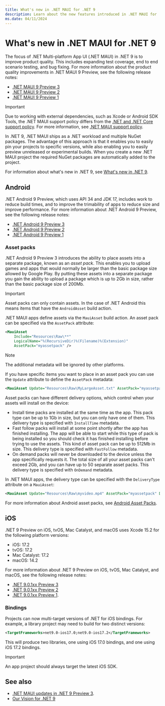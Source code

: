 ```yaml
---
title: What's new in .NET MAUI for .NET 9
description: Learn about the new features introduced in .NET MAUI for .NET 9.
ms.date: 04/11/2024
---
```


# What's new in .NET MAUI for .NET 9

The focus of .NET Multi-platform App UI (.NET MAUI) in .NET 9 is to improve product quality. This includes expanding test coverage, end to end scenario testing, and bug fixing. For more information about the product quality improvements in .NET MAUI 9 Preview, see the following release notes:

- [.NET MAUI 9 Preview 3](https://github.com/dotnet/maui/releases/tag/9.0.100-preview.3.10457)
- [.NET MAUI 9 Preview 2](https://github.com/dotnet/maui/releases/tag/9.0.0-preview.2.10293)
- [.NET MAUI 9 Preview 1](https://github.com/dotnet/maui/releases/tag/9.0.100-preview.1.9973)

> [!IMPORTANT]
> Due to working with external dependencies, such as Xcode or Android SDK Tools, the .NET MAUI support policy differs from the [.NET and .NET Core support policy](https://dotnet.microsoft.com/platform/support/policy/maui). For more information, see [.NET MAUI support policy](https://dotnet.microsoft.com/platform/support/policy/maui).

In .NET 9, .NET MAUI ships as a .NET workload and multiple NuGet packages. The advantage of this approach is that it enables you to easily pin your projects to specific versions, while also enabling you to easily preview unreleased or experimental builds. When you create a new .NET MAUI project the required NuGet packages are automatically added to the project.

For information about what's new in .NET 9, see [What's new in .NET 9](/dotnet/core/whats-new/dotnet-9/overview).

## Android

.NET Android 9 Preview, which uses API 34 and JDK 17, includes work to reduce build times, and to improve the trimability of apps to reduce size and improve performance. For more information about .NET Android 9 Preview, see the following release notes:

- [.NET Android 9 Preview 3](https://github.com/xamarin/xamarin-android/releases/tag/34.99.0-preview.3.189)
- [.NET Android 9 Preview 2](https://github.com/xamarin/xamarin-android/releases/tag/34.99.0-preview.2.189)
- [.NET Android 9 Preview 1](https://github.com/xamarin/xamarin-android/releases/tag/34.99.0-preview.1.151)

### Asset packs

.NET Android 9 Preview 3 introduces the ability to place assets into a separate package, known as an *asset pack*. This enables you to upload games and apps that would normally be larger than the basic package size allowed by Google Play. By putting these assets into a separate package you gain the ability to upload a package which is up to 2Gb in size, rather than the basic package size of 200Mb.

> [!IMPORTANT]
> Asset packs can only contain assets. In the case of .NET Android this means items that have the `AndroidAsset` build action.

.NET MAUI apps define assets via the `MauiAsset` build action. An asset pack can be specified via the `AssetPack` attribute:

```xml
<MauiAsset
    Include="Resources\Raw\**"
    LogicalName="%(RecursiveDir)%(Filename)%(Extension)"
    AssetPack="myassetpack" />
```

> [!NOTE]
> The additional metadata will be ignored by other platforms.

If you have specific items you want to place in an asset pack you can use the `Update` attribute to define the `AssetPack` metadata:

```xml
<MauiAsset Update="Resources\Raw\MyLargeAsset.txt" AssetPack="myassetpack" />
```

Asset packs can have different delivery options, which control when your assets will install on the device:

- Install time packs are installed at the same time as the app. This pack type can be up to 1Gb in size, but you can only have one of them. This delivery type is specified with `InstallTime` metadata.
- Fast follow packs will install at some point shortly after the app has finished installing. The app will be able to start while this type of pack is being installed so you should check it has finished installing before trying to use the assets. This kind of asset pack can be up to 512Mb in size. This delivery type is specified with `FastFollow` metadata.
- On demand packs will never be downloaded to the device unless the app specifically requests it. The total size of all your asset packs can't exceed 2Gb, and you can have up to 50 separate asset packs. This delivery type is specified with `OnDemand` metadata.

In .NET MAUI apps, the delivery type can be specified with the `DeliveryType` attribute on a `MauiAsset`:

```xml
<MauiAsset Update="Resources\Raw\myvideo.mp4" AssetPack="myassetpack" DeliveryType="FastFollow" />
```

For more information about Android asset packs, see [Android Asset Packs](https://github.com/xamarin/xamarin-android/blob/main/Documentation/guides/AndroidAssetPacks.md).

## iOS

.NET 9 Preview on iOS, tvOS, Mac Catalyst, and macOS uses Xcode 15.2 for the following platform versions:

- iOS: 17.2
- tvOS: 17.2
- Mac Catalyst: 17.2
- macOS: 14.2

For more information about .NET 9 Preview on iOS, tvOS, Mac Catalyst, and macOS, see the following release notes:

- [.NET 9.0.1xx Preview 3](https://github.com/xamarin/xamarin-macios/releases/tag/dotnet-9.0.1xx-preview3-9429)
- [.NET 9.0.1xx Preview 2](https://github.com/xamarin/xamarin-macios/releases/tag/dotnet-9.0.1xx-preview2-9244)
- [.NET 9.0.1xx Preview 1](https://github.com/xamarin/xamarin-macios/releases/tag/dotnet-9.0.1xx-preview1-9088).

### Bindings

Projects can now multi-target versions of .NET for iOS bindings. For example, a library project may need to build for two distinct versions:

```xml
<TargetFrameworks>net9.0-ios17.0;net9.0-ios17.2</TargetFrameworks>
```

This will produce two libraries, one using iOS 17.0 bindings, and one using iOS 17.2 bindings.

> [!IMPORTANT]
> An app project should always target the latest iOS SDK.

## See also

- [.NET MAUI updates in .NET 9 Preview 3](https://github.com/dotnet/core/blob/main/release-notes/9.0/preview/preview3/dotnetmaui.md).
- [Our Vision for .NET 9](https://devblogs.microsoft.com/dotnet/our-vision-for-dotnet-9/)
